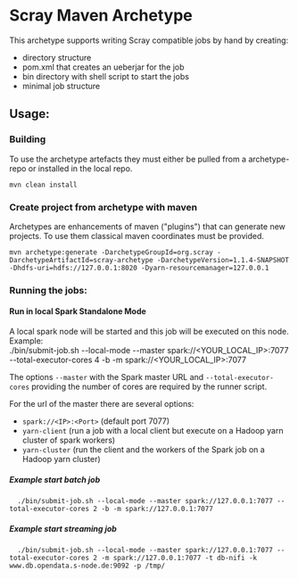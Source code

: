 # Scray Maven Archetype

This archetype supports writing Scray compatible jobs by hand by creating:
- directory structure
- pom.xml that creates an ueberjar for the job
- bin directory with shell script to start the jobs
- minimal job structure

## Usage:

### Building

To use the archetype artefacts they must either be pulled from a archetype-repo or installed in the local repo.

    mvn clean install

### Create project from archetype with maven
Archetypes are enhancements of maven ("plugins") that can generate new projects. To use them classical maven coordinates must be provided.

    mvn archetype:generate -DarchetypeGroupId=org.scray -DarchetypeArtifactId=scray-archetype -DarchetypeVersion=1.1.4-SNAPSHOT -Dhdfs-uri=hdfs://127.0.0.1:8020 -Dyarn-resourcemanager=127.0.0.1

### Running the jobs:

#### Run in local Spark Standalone Mode  
  A local spark node will be started and this job will be executed on this node.
  Example:     
    ./bin/submit-job.sh --local-mode --master spark://<YOUR_LOCAL_IP>:7077 --total-executor-cores 4 -b -m spark://<YOUR_LOCAL_IP>:7077

The options <code>--master</code> with the Spark master URL and <code>--total-executor-cores</code> providing the number of cores are required by the runner script.

    
For the url of the master there are several options:
- <code>spark://&lt;IP&gt;:&lt;Port&gt;</code> (default port 7077)
- <code>yarn-client</code> (run a job with a local client but execute on a Hadoop yarn cluster of spark workers)
- <code>yarn-cluster</code> (run the client and the workers of the Spark job on a Hadoop yarn cluster)

##### Example start batch job
      ./bin/submit-job.sh --local-mode --master spark://127.0.0.1:7077 --total-executor-cores 2 -b -m spark://127.0.0.1:7077
      
##### Example start streaming job     
      ./bin/submit-job.sh --local-mode --master spark://127.0.0.1:7077 --total-executor-cores 2 -m spark://127.0.0.1:7077 -t db-nifi -k www.db.opendata.s-node.de:9092 -p /tmp/
